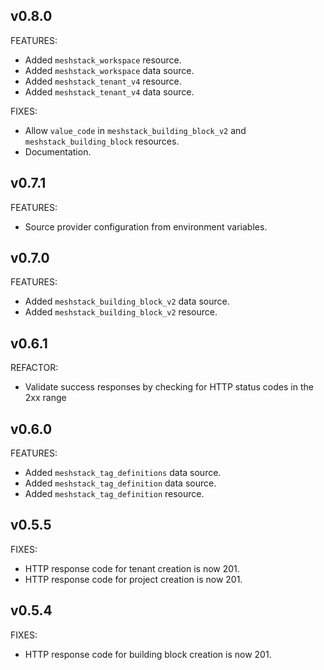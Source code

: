 ## v0.8.0

FEATURES:
- Added `meshstack_workspace` resource.
- Added `meshstack_workspace` data source.
- Added `meshstack_tenant_v4` resource.
- Added `meshstack_tenant_v4` data source.

FIXES:
- Allow `value_code` in `meshstack_building_block_v2` and `meshstack_building_block` resources.
- Documentation.

## v0.7.1

FEATURES:
- Source provider configuration from environment variables.

## v0.7.0

FEATURES:
- Added `meshstack_building_block_v2` data source.
- Added `meshstack_building_block_v2` resource.

## v0.6.1

REFACTOR:
- Validate success responses by checking for HTTP status codes in the 2xx range

## v0.6.0

FEATURES:
- Added `meshstack_tag_definitions` data source.
- Added `meshstack_tag_definition` data source.
- Added `meshstack_tag_definition` resource.

## v0.5.5

FIXES:
- HTTP response code for tenant creation is now 201.
- HTTP response code for project creation is now 201.

## v0.5.4

FIXES:
- HTTP response code for building block creation is now 201.
